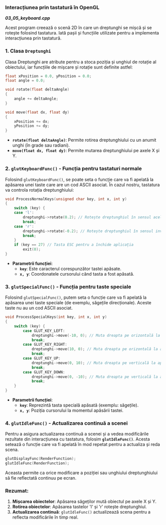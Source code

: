 ### Interacțiunea prin tastatură în OpenGL

_**03_05_keyboard.cpp**_

Acest program creează o scenă 2D în care un dreptunghi se mișcă și se rotește folosind tastatura. Iată pașii și funcțiile utilizate pentru a implementa interacțiunea prin tastatură.

### 1. Clasa `Dreptunghi`

Clasa Dreptunghi are atribute pentru a stoca poziția și unghiul de rotație al obiectului, iar funcțiile de mișcare și rotație sunt definite astfel:

```cpp
float xPosition = 0.0, yPosition = 0.0;
float angle = 0.0;

void rotate(float deltaAngle)
{
    angle += deltaAngle;
}

void move(float dx, float dy)
{
    xPosition += dx;
    yPosition += dy;
}
```

- **`rotate(float deltaAngle)`**: Permite rotirea dreptunghiului cu un anumit unghi (în grade sau radiani).
- **`move(float dx, float dy)`**: Permite mutarea dreptunghiului pe axele X și Y.

### 2. **`glutKeyboardFunc()`** - Funcția pentru tastaturi normale

Folosind `glutKeyboardFunc()`, se poate seta o funcție care va fi apelată la apăsarea unei taste care are un cod ASCII asociat. În cazul nostru, tastatura va controla rotația dreptunghiului:

```cpp
void ProcessNormalKeys(unsigned char key, int x, int y)
{
    switch (key) {
    case 'l':
        dreptunghi->rotate(0.2); // Rotește dreptunghiul în sensul acelor de ceasornic
        break;
    case 'r':
        dreptunghi->rotate(-0.2); // Rotește dreptunghiul în sensul invers acelor de ceasornic
        break;
    }
    if (key == 27) // Tasta ESC pentru a închide aplicația
        exit(0);
}
```

- **Parametrii funcției**:
    - **`key`**: Este caracterul corespunzător tastei apăsate.
    - **`x, y`**: Coordonatele cursorului când tasta a fost apăsată.

### 3. **`glutSpecialFunc()`** - Funcția pentru taste speciale

Folosind `glutSpecialFunc()`, putem seta o funcție care va fi apelată la apăsarea unei taste speciale (de exemplu, săgețile direcționale). Aceste taste nu au un cod ASCII asociat.

```cpp
void ProcessSpecialKeys(int key, int x, int y) 
{
    switch (key) {						
        case GLUT_KEY_LEFT:
            dreptunghi->move(-10, 0); // Muta dreapta pe orizontală la apăsarea săgeții stânga
            break;
        case GLUT_KEY_RIGHT:
            dreptunghi->move(10, 0); // Muta dreapta pe orizontală la apăsarea săgeții dreapta
            break;
        case GLUT_KEY_UP:
            dreptunghi->move(0, 10); // Muta dreapta pe verticală la apăsarea săgeții sus
            break;
        case GLUT_KEY_DOWN:
            dreptunghi->move(0, -10); // Muta dreapta pe verticală la apăsarea săgeții jos
            break;
    }
}
```

- **Parametrii funcției**:
    - **`key`**: Reprezintă tasta specială apăsată (exemplu: săgețile).
    - **`x, y`**: Poziția cursorului la momentul apăsării tastei.

### 4. **`glutIdleFunc()`** - Actualizarea continuă a scenei

Pentru a asigura actualizarea continuă a scenei și a vedea modificările rezultate din interacțiunea cu tastatura, folosim **`glutIdleFunc()`**. Acesta setează o funcție care va fi apelată în mod repetat pentru a actualiza și reda scena.

```cpp
glutDisplayFunc(RenderFunction);
glutIdleFunc(RenderFunction);		
```

Aceasta permite ca orice modificare a poziției sau unghiului dreptunghiului să fie reflectată continuu pe ecran.

### Rezumat:
1. **Mișcarea obiectelor**: Apăsarea săgeților mută obiectul pe axele X și Y.
2. **Rotirea obiectelor**: Apăsarea tastelor 'l' și 'r' rotește dreptunghiul.
3. **Actualizarea continuă**: `glutIdleFunc()` actualizează scena pentru a reflecta modificările în timp real.